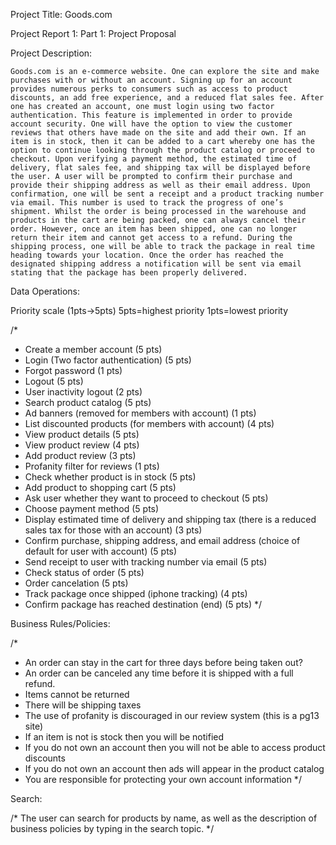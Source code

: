Project Title: Goods.com

Project Report 1: Part 1: Project Proposal 

Project Description:
	
	Goods.com is an e-commerce website. One can explore the site and make purchases with or without an account. Signing up for an account provides numerous perks to consumers such as access to product discounts, an add free experience, and a reduced flat sales fee. After one has created an account, one must login using two factor authentication. This feature is implemented in order to provide account security. One will have the option to view the customer reviews that others have made on the site and add their own. If an item is in stock, then it can be added to a cart whereby one has the option to continue looking through the product catalog or proceed to checkout. Upon verifying a payment method, the estimated time of delivery, flat sales fee, and shipping tax will be displayed before the user. A user will be prompted to confirm their purchase and provide their shipping address as well as their email address. Upon confirmation, one will be sent a receipt and a product tracking number via email. This number is used to track the progress of one’s shipment. Whilst the order is being processed in the warehouse and products in the cart are being packed, one can always cancel their order. However, once an item has been shipped, one can no longer return their item and cannot get access to a refund. During the shipping process, one will be able to track the package in real time heading towards your location. Once the order has reached the designated shipping address a notification will be sent via email stating that the package has been properly delivered. 

Data Operations:

Priority scale (1pts→5pts)
5pts=highest priority
1pts=lowest priority

/* 
* Create a member account (5 pts)
* Login (Two factor authentication) (5 pts)
* Forgot password (1 pts)
* Logout (5 pts)
* User inactivity logout (2 pts) 
* Search product catalog (5 pts)
* Ad banners (removed for members with account) (1 pts)
* List discounted products (for members with account) (4 pts)
* View product details (5 pts)
* View product review (4 pts)
* Add product review (3 pts)
* Profanity filter for reviews (1 pts)
* Check whether product is in stock (5 pts)
* Add product to shopping cart (5 pts)
* Ask user whether they want to proceed to checkout (5 pts)
* Choose payment method (5 pts)
* Display estimated time of delivery and shipping tax (there is a reduced sales tax for those with an account) (3 pts)
* Confirm purchase, shipping address, and email address
 (choice of default for user with account)  (5 pts)
* Send receipt to user with tracking number via email (5 pts)
* Check status of order (5 pts)
* Order cancelation (5 pts)
* Track package once shipped (iphone tracking) (4 pts)
* Confirm package has reached destination (end) (5 pts)
*/

Business Rules/Policies:

/*
* An order can stay in the cart for three days before being taken out? 
* An order can be canceled any time before it is shipped with a full refund.
* Items cannot be returned
* There will be shipping taxes
* The use of profanity is discouraged in our review system (this is a pg13 site)
* If an item is not is stock then you will be notified
* If you do not own an account then you will not be able to access product discounts
* If you do not own an account then ads will appear in the product catalog
* You are responsible for protecting your own account information
*/

Search:

/*
The user can search for products by name, as well as the description of business policies by typing in the search topic. 
*/

